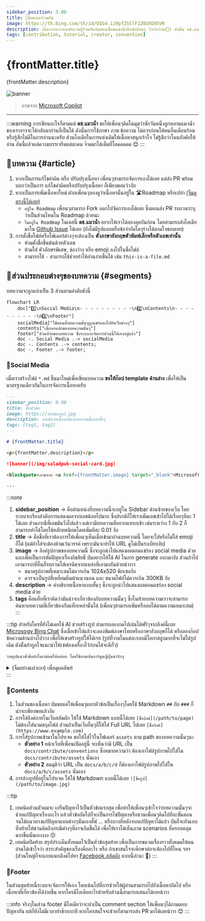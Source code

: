 ```yaml
---
sidebar_position: 3.00
title: 🏅ข้อตกลงร่วมกัน
image: https://th.bing.com/th/id/OIG4.iz9pfZSClF2ZOUXDXhVR
description: เนื่องจากเราจะแชร์ความรู้ร่วมกันกับผองเพื่อนแมวน้ำอีกนับล้านๆ (หวังว่านะ🥹) ดังนั้น ดช.แมวน้ำ ก็จะขอตั้งกติกาพื้นฐาน เพื่อให้ทุกๆบทความมีรูปแบบที่ชัดเจน ง่ายต่อการย่อยทำความเข้าใจทั้งคนอ่าน และ คนช่วยแชร์ความรู้นะกั๊ฟ
tags: [contribution, tutorial, creator, convention]
---
```


# {frontMatter.title}

<p>{frontMatter.description}</p>

![banner](assets/conventions.jpg)

<blockquote>ภาพจาก <a href={frontMatter.image} target="_blank">Microsoft Copilot</a></blockquote>

---

:::warning
การเขียนอะไรก็ตามแต่ **ดช.แมวน้ำ** ขอให้เพื่อนๆคิดในมุมว่าซักวันหนึ่งลูกหลานแมวน้ำของเราอาจจะได้กลับมาอ่านก็เป็นได้ ดังนั้นการใช้ภาษา ภาพ ข้อความ ไม่ควรก่อนให้คนอื่นเดือนร้อน หรือรู้สึกไม่ดีในการอ่านนะครับ ส่วนไอเดียในการแต่งเติมให้เนื้อหาสนุกเร้าใจ ไม่รู้สึกว่าโดนบังคับให้อ่าน อันนี้แล้วแต่ความบรรเจริดแต่ละคน จ๊าดมาได้เต็มที่โลดดดดด 😊
:::

## 📑บทความ {#article}
1. หากเป็นการแก้ไขคำผิด หรือ ปรับปรุงเนื้อหา เพื่อนๆสามารถจัดการเองได้เลย แค่ส่ง PR พร้อมบอกว่าเป็นการ แก้ไขคำผิดหรือปรับปรุงเนื้อหา ก็เพียงพอแว้วงับ
1. หากเป็นการเพิ่มเนื้อหาใหม่ ฝากเพื่อนๆลองดูว่าเนื้อหานั้นอยู่ใน <Blue>🛣️Roadmap</Blue> หรือเปล่า [(จิ้มดูตรงนี้ได้เลย)](../../roadmap)
    * `อยู่ใน Roadmap` เพื่อนๆสามารถ Fork ออกไปจัดการเองได้เลย ซึ่งตอนส่ง PR รบกวนระบุว่าเป็นส่วนไหนใน Roadmap ด้วยนะ
    * `ไม่อยู่ใน Roadmap` ในเคสนี้ **ดช.แมวน้ำ** อยากให้เราได้ลองคุยกันก่อน โดยสามารถส่งไอเดียมาใน [Github Issue](https://github.com/saladpuk/edu/issues) ได้เลย (ยังไม่มีรูปแบบหรือข้อจำกัดใดๆร่างได้ตามใจชอบเยย)
1. การตั้งชื่อไฟล์หรือโฟเดอร์ต่างๆจะต้องเป็น **ตัวภาษาอังกฤษตัวพิมพ์เล็กหรือตัวเลขเท่านั้น**
    * ห้ามตั้งชื่อขึ้นต้นด้วยตัวเลข
    * ห้ามใส่ ตัวอักษรพิเศษ, ช่องว่าง หรือ emoji ลงไปในชื่อไฟล์
    * สามารถใช้ `-` สามารถใช้ช่วยทำให้อ่านง่ายขึ้นได้ เช่น `this-is-a-file.md`

## 📌ส่วนประกอบต่างๆของบทความ {#segments}
บทความจะถูกแบ่งเป็น 3 ส่วนตามลำดับดังนี้

```mermaid
flowchart LR
    doc["1️⃣\nSocial Media\n- - - - - - - - - -\n2️⃣\nContents\n- - - - - - - - - -\n3️⃣\nFooter"]
    socialMedia["ใช้ตอนที่บทความนั้นๆถูกแชร์ออกไปยังเว็บต่างๆ"]
    contents["เนื้อหาหลักของบทความนั้นๆ"]
    footer["ส่วนท้ายของบทความ ซึ่งระบบจะจัดการส่วนนี้ให้เองอยู่แล้ว"]
    doc -. Social Media .-> socialMedia
    doc -. Contents .-> contents;
    doc -. Footer .-> footer;
```

### 🔗Social Media
เมื่อเราสร้างไฟล์ `*.md` ขึ้นมาใหม่เพื่อเขียนบทความ **ขอให้ก๊อป template ด้านล่าง** เพื่อให้เป็นมาตรฐานเดียวกันในการจัดการเนื้อหาครับ

```markdown
---
sidebar_position: 0.00
title: ชื่อหัวข้อ
image: https://ลิงค์ของรูป.jpg
description: คำอธิบายเนื้อหาของบทความนี้แบบสั้นๆ
tags: [tag1, tag2]
---

# {frontMatter.title}

<p>{frontMatter.description}</p>

![banner](/img/saladpuk-social-card.jpg)

<blockquote>ภาพจาก <a href={frontMatter.image} target="_blank">Microsoft Copilot</a></blockquote>

---
```

:::note
1. **sidebar_position** → คือตำแหน่งที่บทความนี้จะอยู่ใน Sidebar ด้านซ้ายของเว็บ โดยระบบจะเรียงลำดับการแสดงผลจากเลขน้อยไปมาก ซึ่งปรกติก็ให้เราเพิ่มเลขเข้าไปได้เรื่อยๆทีละ 1 ได้เลย ส่วนกรณีที่เลขมันวิ่งไปแล้ว แต่เรามีบทความที่อยากแทรกเข้า เช่นระหว่าง 1 กับ 2 ก็สามารถทำได้โดยใช้หลักทศนิยมโดยเพิ่มทีละ 0.01 งับ
1. **title** → คือชื่อที่เราต้องการให้เพื่อนๆเห็นเมื่อเข้ามาอ่านบทความนี้ โดยจะใส่หรือไม่ใส่ emoji ก็ได้ (แต่ถ้าใส่จะต้องห้ามเว้นวรรค์ เพราะมันจะทำให้ URL ดูไม่เป็นระเบียบงับ)
1. **image** → ลิงค์รูปภาพของบทความนี้ ซึ่งจะถูกนำไปแสดงผลตอนแชร์ลง social media ด้วย และเพื่อเป็นการตัดปัญหาเรื่องลิขสิทธิ์ ป๋มอยากให้ใช้ AI ในการ generate ออกมางับ ส่วนถ้าไปเอามาจากที่อื่นก็รบกวนใส่เครดิตจากแหล่งที่เอามากันด้วยน้าาาา
    * ขนาดรูปภาพที่เหมาะสมไม่ควรเกิน 1024x520 พิกเซลงับ
    * ควรจะเป็นรูปสี่เหลี่ยมผืนผ้าแนวนอน และ ขนาดไฟล์ไม่ควรเกิน 300KB งับ
1. **description** → คำอธิบายเนื้อหาแบบสั้นๆ ซึ่งจะถูกนำไปแสดงผลตอนแชร์ลง social media ด้วย
1. **tags** คือแท็กที่เราคิดว่ามันน่าจะเกี่ยวข้องกับบทความนั้นๆ ซึ่งในท้ายบทความเราจะสามารถค้นหาบทความที่เกี่ยวข้องกับแท็กเหล่านั้นได้ (เพื่อนๆสามารถเพิ่มหรือลบได้ตามความเหมาะสม)
:::

:::tip
สำหรับใครที่ยังไม่เคยใช้ AI ช่วยสร้างรูป สามารถลองกดไปเล่นได้ฟรีๆจากลิงค์นี้เบย [Microsogy Bing Chat](https://www.bing.com/chat) ซึ่งเมื่อเข้าไปแล้วจะลองพิมพ์ภาษาไทยหรือภาษาอังกฤษก็ได้ หรือลองก๊อปข้อความด้านล่างไปวาง เพื่อให้เขาสร้างรูปให้ได้เรย (รูปที่วาดในแต่ละรอบมีโอกาสสูงมากที่จะไม่ได้รูปเดิม ดังนั้นถ้าถูกใจแนะนำให้เซฟลงเครื่องไว้ก่อนได้จะดีกั่ว)

```text
วาดรูปแมวน้ำขี่หลังโดเรม่อนให้หน่อย โดยใช้ลายเส้นการ์ตูนญี่ปุ่นน่ารักๆ
```

<details>
  <summary>(จิ้มอย่างแผ่วเบา) เพื่อดูผลลัพท์</summary>
  <div>
    <div>
        ![img](https://th.bing.com/th/id/OIG2.owVWAuKn.8qQiZE.NsKD?pid=ImgGn)
        > ภาพจาก [Microsoft Copilot](https://th.bing.com/th/id/OIG2.owVWAuKn.8qQiZE.NsKD?pid=ImgGn)
    </div>
  </div>
</details>
:::

### 📝Contents
1. ในส่วนของเนื้อหา ป๋มขอแค่ให้เพื่อนๆแยกหัวข้อเป็นเรื่องๆโดยใช้ Markdown `##` กับ `###` ก็น่าจะเพียงพอแล้วงับ 
2. การใส่ลิงค์ภายในเว็บสลัดผัก ให้ใช้ Markdown แบบนี้ได้เยย `[ชื่อลิงค์](/path/to/page)` ไม่ต้องใส่นามสกุลไฟล์ ส่วนถ้าเป็นเว็บอื่นๆก็ให้ใส่ Full URL ไปเลย `[ชื่อลิงค์](https://www.example.com)`
3. การใส่รูปภาพเข้ามาในโปรเจค ขอให้ใส่ไว้ในโฟเดอร์ `assets` ตาม path ของบทความนั้นๆนะ
    * **ตัวอย่าง 1** หน้าเว็บที่เพื่อนเปิดอยู่นี้ จะเห็นว่ามี URL เป็น `docs/contribute/conventions` ซึ่งหมายความว่า ต้องเอาไฟล์รูปภาพไปใส่ใน `docs/contribute/assets` นั่นเอง
    * **ตัวอย่าง 2** สมมุติว่า URL เป็น `docs/a/b/c/d` ก็ต้องเอาไฟล์รูปภาพไปใส่ใน `docs/a/b/c/assets` นั่นเอง
4. การอ้างรูปที่อยู่ในโปรเจค ให้ใช้ Markdown แบบนี้ได้เลย `![ชื่อรูป](/path/to/image.jpg)`

:::tip
1. เทคนิคส่วนตัวผมจะ <Green>เกริ่นปัญหาไว้เป็นหัวข้อแรกสุด</Green> เพื่อทำให้เพื่อนๆเข้าใจว่าบทความนั้นๆจะช่วยแก้ปัญหาเรื่องอะไร แล้วหัวข้อถัดไปก็จะเป็นการไขปัญหาหรือชวนเพื่อนๆคิดไปทีละขั้นตอน จนได้แนวทางแก้ปัญหาแบบต่างๆนั่นเองฮั๊ฟ ... หรือบางทีหลังจากแก้ปัญหาได้แล้ว ป๋มก็จะยังแอบทิ้งท้ายให้ชวนคิดถึงกรณีต่างๆที่อาจเกิดขึ้นได้ เพื่อให้เราได้เห็นภาพ scenarios ที่ครอบคลุมมากขึ้นนั่นเองงงง 😗
2. เทคนิดปิดท้าย <Green>สรุปประเด็นทั้งหมดไว้เป็นหัวข้อสุดท้าย</Green> เพื่อเป็นการขมวดเรื่องราวทั้งหมดให้คนอ่านได้เข้าใจว่า สาระสำคัญของเรื่องคืออะไร หรือ ถ้าเขาสนใจจะศึกษาต่อจะต้องไปที่ไหน ฯลฯ (ส่วนใหญ่ก็จะแอบแนบลิงค์ไปหา [Facebook สลัดผัก](https://www.facebook.com/mr.saladpuk) แบบนี้อ่ะนะ 🤣)
:::

### 🐾Footer
ในส่วนสุดท้ายนี้ระบบจะจัดการให้เอง โดยเน้นไปที่การช่วยให้ผู้อ่านสามารถไปยังเนื้อหาถัดไป หรือเนื้อหาที่เกี่ยวข้องได้ง่ายขึ้น หากใครมีไอเดียอะไรสำหรับส่วนนี้สามารถเสนอได้เยยน้าาา

:::info
จริงๆในส่วน footer มีไอเดียว่าจะทำเป็น comment section ให้เพื่อนๆได้ถามตอบปัญหากัน แต่ก็ยังไม่มีเวลาทำซ๊ากกกที หากใครสนใจจะช่วยก็สามารถส่ง PR มาได้เลยน้าาา 😊
:::